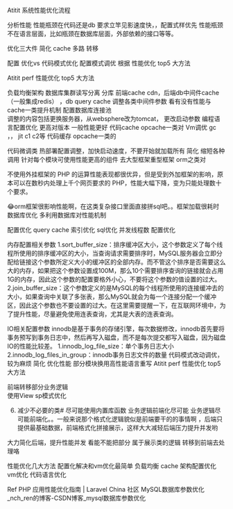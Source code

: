Atitit 系统性能优化流程

分析性能 性能瓶颈在代码还是db
要求立竿见影速度快，，配置式样优先
性能瓶颈不在语言层面，比如瓶颈在数据库层面，外部依赖的接口等等。

优化三大件 简化 cache 多路 转移

配置 优化vs  代码模式优化
配置模式调优  根据 性能优化 top5 大方法


Atitit perf 性能优化 top5 大方法

负载均衡架构  数据库集群读写分离  分库
前端cache cdn，后端db中间件cache（一般集成redis）  ，db query cache
调整各类中间件参数 看有没有性能与cache一类提升机制
配置数据库连接池  
调整的内容包括更换服务器，从websphere改为tomcat，
更改启动参数
编程语言配置优化
更高对版本 一般性能更好
代码cache opcache一类对
Vm调优 gc  ，， jit c1 c2等
代码缓存 opcache一类的


代码微调类
热部署配置调整，加快启动速度，不要开始就加载所有
简化 缩短各种调用
针对每个模块可使用性能更高的组件
去大型框架重型框架 orm之类对

 不使用外挂框架的 PHP 的运算性能表现都很优异，但是受到外加框架的影响，原本可以在数秒内处理上千个网页要求的 PHP，性能大幅下降，变为只能处理数十 个要求。

 😂orm框架很影响性能啊，在这类复杂接口里面直接拼sql吧。。框架加载很耗时
数据库优化
多利用数据库对性能机制

配置优化 query cache 
索引优化 sql优化
并发线程数
配置优化


内存配置相关参数 
1.sort_buffer_size：排序缓冲区大小，这个参数定义了每个线程所使用的排序缓冲区的大小，当查询请求需要排序时，MySQL服务器会立即分配给链接这个参数所定义大小的缓冲区的全部内存。而不管这个排序是否需要这么大的内存，如果把这个参数设置成100M，那么10个需要排序查询的链接就会占用1G的内存，因此这个参数的配置要格外小心，不要将这个参数的值设置的过大。 
2.join_buffer_size：这个参数定义的是MySQL的每个线程所使用的连接缓冲去的大小，如果查询中关联了多张表，那么MySQL就会为每一个连接分配一个缓冲区，因此这个参数也不要设置的过大。在这里需要提醒一下，在互联网环境中，为了提升性能，尽量避免使用连表查询，尤其是大表的连表查询。


IO相关配置参数 
innodb是基于事务的存储引擎，每次数据修改，innodb首先要将事务预写到事务日志中，然后再写入磁盘，而不是每次提交都写入磁盘，因为磁盘IO的性能比较差。 
1.innodb_log_file_size：单个事务日志大小 
2.innodb_log_files_in_group：innodb事务日志文件的数量
代码模式改动调优，较为麻烦
简化 优化性能
部分模块换用高性能语言重写
Atitit perf 性能优化 top5 大方法


前端转移部分业务逻辑  
使用View sp模式优化


6. 减少不必要的类#
尽可能使用内置库函数
业务逻辑前端化尽可能
业务逻辑尽可能前端化。。一般来说那个格式化逻辑貌似是前端要干的的事情啊 ，后端只提供最基础数据，前端格式化拼接展示，这样大大减轻后端压力提升并发哟

大力简化后端，提升性能并发
看能不能把部分 属于展示类的逻辑  转移到前端去处理咯

性能优化几大方法
配置化解决和vm优化最简单
负载均衡 cache
架构配置优化   vm优化  代码语言优化

Ref
PHP 应用性能优化指南 | Laravel China 社区
MySQL数据库参数优化_nch_ren的博客-CSDN博客_mysql数据库参数优化

